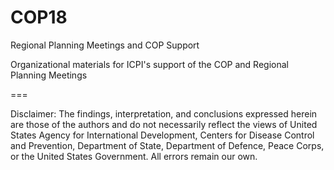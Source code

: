 # COP18
Regional Planning Meetings and COP Support

Organizational materials for ICPI's support of the COP and Regional Planning Meetings

===

Disclaimer: The findings, interpretation, and conclusions expressed herein are those of the authors and do not necessarily reflect the views of United States Agency for International Development, Centers for Disease Control and Prevention, Department of State, Department of Defence, Peace Corps, or the United States Government. All errors remain our own.
